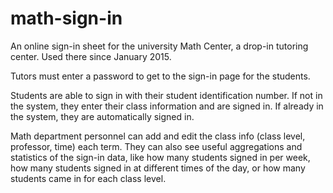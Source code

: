 math-sign-in
============

An online sign-in sheet for the university Math Center, a drop-in tutoring center. Used there since January 2015. 

Tutors must enter a password to get to the sign-in page for the students.

Students are able to sign in with their student identification number. If not in the system, they enter their class information and are signed in. If already in the system, they are automatically signed in. 

Math department personnel can add and edit the class info (class level, professor, time) each term. They can also see useful aggregations and statistics of the sign-in data, like how many students signed in per week, how many students signed in at different times of the day, or how many students came in for each class level.
